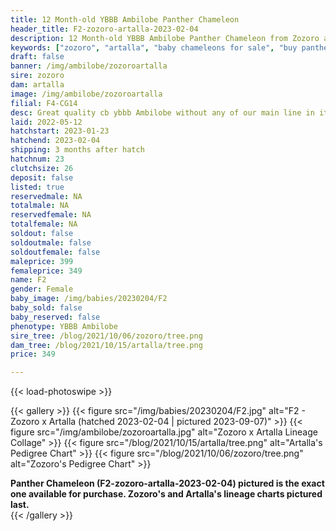 ```yaml
---
title: 12 Month-old YBBB Ambilobe Panther Chameleon
header_title: F2-zozoro-artalla-2023-02-04
description: 12 Month-old YBBB Ambilobe Panther Chameleon from Zozoro and Artalla. Great quality cb ybbb Ambilobe without any of our main line in it (except Alla). We've included sire and dam dendrograms if available, but you can view our Zozoro or Artalla breeder pages for more information.
keywords: ["zozoro", "artalla", "baby chameleons for sale", "buy panther chameleon", "panther for sale", "panther chameleon price", "ambilobe panther chameleon"]
draft: false
banner: /img/ambilobe/zozoroartalla
sire: zozoro
dam: artalla
image: /img/ambilobe/zozoroartalla
filial: F4-CG14
desc: Great quality cb ybbb Ambilobe without any of our main line in it (except Alla).
laid: 2022-05-12
hatchstart: 2023-01-23
hatchend: 2023-02-04
shipping: 3 months after hatch
hatchnum: 23
clutchsize: 26
deposit: false
listed: true
reservedmale: NA
totalmale: NA
reservedfemale: NA
totalfemale: NA
soldout: false
soldoutmale: false
soldoutfemale: false
maleprice: 399
femaleprice: 349
name: F2
gender: Female
baby_image: /img/babies/20230204/F2
baby_sold: false
baby_reserved: false
phenotype: YBBB Ambilobe
sire_tree: /blog/2021/10/06/zozoro/tree.png
dam_tree: /blog/2021/10/15/artalla/tree.png
price: 349

---
```


{{< load-photoswipe >}}

{{< gallery >}}
  {{< figure src="/img/babies/20230204/F2.jpg" alt="F2 - Zozoro x Artalla (hatched 2023-02-04 | pictured 2023-09-07)" >}}
  {{< figure src="/img/ambilobe/zozoroartalla.jpg" alt="Zozoro x Artalla Lineage Collage" >}}
  {{< figure src="/blog/2021/10/15/artalla/tree.png" alt="Artalla's Pedigree Chart" >}}
  {{< figure src="/blog/2021/10/06/zozoro/tree.png" alt="Zozoro's Pedigree Chart" >}}
  <figcaption><strong>Panther Chameleon (F2-zozoro-artalla-2023-02-04) pictured is the exact one available for purchase. Zozoro's  and Artalla's lineage charts pictured last.</strong></figcaption>
{{< /gallery >}}
